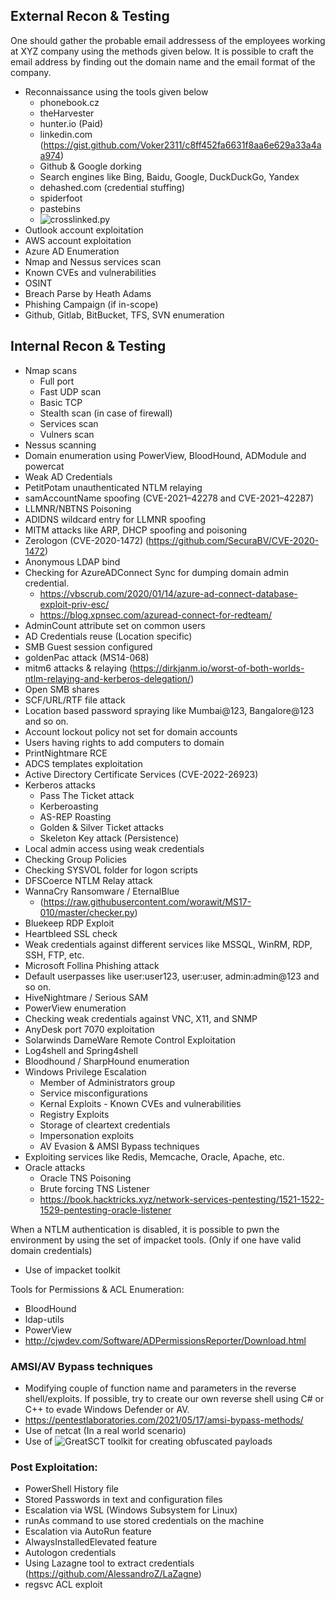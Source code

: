 ## External Recon & Testing
One should gather the probable email addressess of the employees working at XYZ company using the methods given below. It is possible to craft the email address by finding out the domain name and the email format of the company.
- Reconnaissance using the tools given below
  - phonebook.cz
  - theHarvester
  - hunter.io (Paid)
  - linkedin.com (https://gist.github.com/Voker2311/c8ff452fa6631f8aa6e629a33a4aa974)
  - Github & Google dorking
  - Search engines like Bing, Baidu, Google, DuckDuckGo, Yandex
  - dehashed.com (credential stuffing)
  - spiderfoot
  - pastebins
  - ![crosslinked.py](https://github.com/m8sec/CrossLinked)
- Outlook account exploitation
- AWS account exploitation
- Azure AD Enumeration
- Nmap and Nessus services scan
- Known CVEs and vulnerabilities
- OSINT
- Breach Parse by Heath Adams
- Phishing Campaign (if in-scope)
- Github, Gitlab, BitBucket, TFS, SVN enumeration

## Internal Recon & Testing
- Nmap scans
  - Full port
  - Fast UDP scan
  - Basic TCP
  - Stealth scan (in case of firewall)
  - Services scan
  - Vulners scan
- Nessus scanning
- Domain enumeration using PowerView, BloodHound, ADModule and powercat
- Weak AD Credentials
- PetitPotam unauthenticated NTLM relaying
- samAccountName spoofing (CVE-2021–42278 and CVE-2021–42287)
- LLMNR/NBTNS Poisoning
- ADIDNS wildcard entry for LLMNR spoofing
- MITM attacks like ARP, DHCP spoofing and poisoning
- Zerologon (CVE-2020-1472) (https://github.com/SecuraBV/CVE-2020-1472)
- Anonymous LDAP bind
- Checking for AzureADConnect Sync for dumping domain admin credential.
  - https://vbscrub.com/2020/01/14/azure-ad-connect-database-exploit-priv-esc/
  - https://blog.xpnsec.com/azuread-connect-for-redteam/
- AdminCount attribute set on common users
- AD Credentials reuse (Location specific)
- SMB Guest session configured
- goldenPac attack (MS14-068)
- mitm6 attacks & relaying (https://dirkjanm.io/worst-of-both-worlds-ntlm-relaying-and-kerberos-delegation/)
- Open SMB shares
- SCF/URL/RTF file attack
- Location based password spraying like Mumbai@123, Bangalore@123 and so on.
- Account lockout policy not set for domain accounts
- Users having rights to add computers to domain
- PrintNightmare RCE
- ADCS templates exploitation
- Active Directory Certificate Services (CVE-2022-26923)
- Kerberos attacks
  - Pass The Ticket attack
  - Kerberoasting
  - AS-REP Roasting
  - Golden & Silver Ticket attacks
  - Skeleton Key attack (Persistence)
- Local admin access using weak credentials
- Checking Group Policies
- Checking SYSVOL folder for logon scripts
- DFSCoerce NTLM Relay attack
- WannaCry Ransomware / EternalBlue
  - (https://raw.githubusercontent.com/worawit/MS17-010/master/checker.py)
- Bluekeep RDP Exploit
- Heartbleed SSL check
- Weak credentials against different services like MSSQL, WinRM, RDP, SSH, FTP, etc.
- Microsoft Follina Phishing attack
- Default userpasses like user:user123, user:user, admin:admin@123 and so on.
- HiveNightmare / Serious SAM
- PowerView enumeration
- Checking weak credentials against VNC, X11, and SNMP
- AnyDesk port 7070 exploitation
- Solarwinds DameWare Remote Control Exploitation
- Log4shell and Spring4shell
- Bloodhound / SharpHound enumeration
- Windows Privilege Escalation
  - Member of Administrators group
  - Service misconfigurations
  - Kernal Exploits - Known CVEs and vulnerabilities
  - Registry Exploits
  - Storage of cleartext credentials
  - Impersonation exploits
  - AV Evasion & AMSI Bypass techniques
- Exploiting services like Redis, Memcache, Oracle, Apache, etc.
- Oracle attacks
  - Oracle TNS Poisoning
  - Brute forcing TNS Listener
  - https://book.hacktricks.xyz/network-services-pentesting/1521-1522-1529-pentesting-oracle-listener

When a NTLM authentication is disabled, it is possible to pwn the environment by using the set of impacket tools. (Only if one have valid domain credentials)
- Use of impacket toolkit

Tools for Permissions & ACL Enumeration:
- BloodHound
- ldap-utils
- PowerView
- http://cjwdev.com/Software/ADPermissionsReporter/Download.html

### AMSI/AV Bypass techniques
- Modifying couple of function name and parameters in the reverse shell/exploits. If possible, try to create our own reverse shell using C# or C++ to evade Windows Defender or AV.
- https://pentestlaboratories.com/2021/05/17/amsi-bypass-methods/
- Use of netcat (In a real world scenario)
- Use of ![GreatSCT](https://github.com/GreatSCT/GreatSCT) toolkit for creating obfuscated payloads

### Post Exploitation:
- PowerShell History file
- Stored Passwords in text and configuration files
- Escalation via WSL (Windows Subsystem for Linux)
- runAs command to use stored credentials on the machine
- Escalation via AutoRun feature
- AlwaysInstalledElevated feature
- Autologon credentials
- Using Lazagne tool to extract credentials (https://github.com/AlessandroZ/LaZagne)
- regsvc ACL exploit
